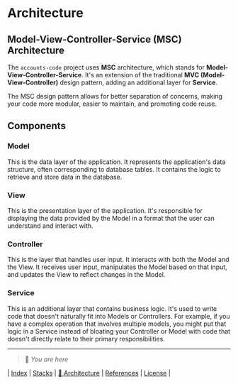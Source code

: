 # Architecture

## Model-View-Controller-Service (MSC) Architecture

The `accounts-code` project uses **MSC** architecture, which stands for **Model-View-Controller-Service**. It's an extension of the traditional **MVC (Model-View-Controller)** design pattern, adding an additional layer for **Service**.

The MSC design pattern allows for better separation of concerns, making your code more modular, easier to maintain, and promoting code reuse.

## Components

### Model

This is the data layer of the application. It represents the application's data structure, often corresponding to database tables. It contains the logic to retrieve and store data in the database.

### View

This is the presentation layer of the application. It's responsible for displaying the data provided by the Model in a format that the user can understand and interact with.

### Controller

This is the layer that handles user input. It interacts with both the Model and the View. It receives user input, manipulates the Model based on that input, and updates the View to reflect changes in the Model.

### Service

This is an additional layer that contains business logic. It's used to write code that doesn't naturally fit into Models or Controllers. For example, if you have a complex operation that involves multiple models, you might put that logic in a Service instead of bloating your Controller or Model with code that doesn't directly relate to their primary responsibilities.

---
> 📍 *You are here*

| [Index](index) | [Stacks](stacks) | [📍 Architecture](architecture) | [References](references) | [License](https://github.com/LunaCrew/accounts-core/blob/main/LICENSE.md) |
